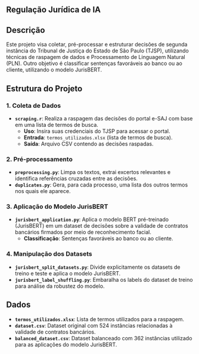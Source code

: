 ## Regulação Jurídica de IA
## Descrição
Este projeto visa coletar, pré-processar e estruturar decisões de segunda instância do Tribunal de Justiça do Estado de São Paulo (TJSP), utilizando técnicas de raspagem de dados e Processamento de Linguagem Natural (PLN). Outro objetivo é classificar sentenças favoráveis ao banco ou ao cliente, utilizando o modelo JurisBERT.

## Estrutura do Projeto

### 1. Coleta de Dados
- **`scraping.r`**: Realiza a raspagem das decisões do portal e-SAJ com base em uma lista de termos de busca.
  - **Uso**: Insira suas credenciais do TJSP para acessar o portal.
  - **Entrada**: `termos_utilizados.xlsx` (lista de termos de busca).
  - **Saída**: Arquivo CSV contendo as decisões raspadas.

### 2. Pré-processamento
- **`preprocessing.py`**: Limpa os textos, extrai excertos relevantes e identifica referências cruzadas entre as decisões.
- **`duplicates.py`**: Gera, para cada processo, uma lista dos outros termos nos quais ele aparece.

### 3. Aplicação do Modelo JurisBERT
- **`jurisbert_application.py`**: Aplica o modelo BERT pré-treinado (JurisBERT) em um dataset de decisões sobre a validade de contratos bancários firmados por meio de reconhecimento facial.
  - **Classificação**: Sentenças favoráveis ao banco ou ao cliente.

### 4. Manipulação dos Datasets
- **`jurisbert_split_datasets.py`**: Divide explicitamente os datasets de treino e teste e aplica o modelo JurisBERT.
- **`jurisbert_label_shuffling.py`**: Embaralha os labels do dataset de treino para análise da robustez do modelo.

## Dados

- **`termos_utilizados.xlsx`**: Lista de termos utilizados para a raspagem.
- **`dataset.csv`**: Dataset original com 524 instâncias relacionadas à validade de contratos bancários.
- **`balanced_dataset.csv`**: Dataset balanceado com 362 instâncias utilizado para as aplicações do modelo JurisBERT.
